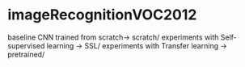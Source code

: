 # imageRecognitionVOC2012
baseline CNN trained from scratch-> scratch/
experiments with Self-supervised learning -> SSL/
experiments with Transfer learning -> pretrained/
